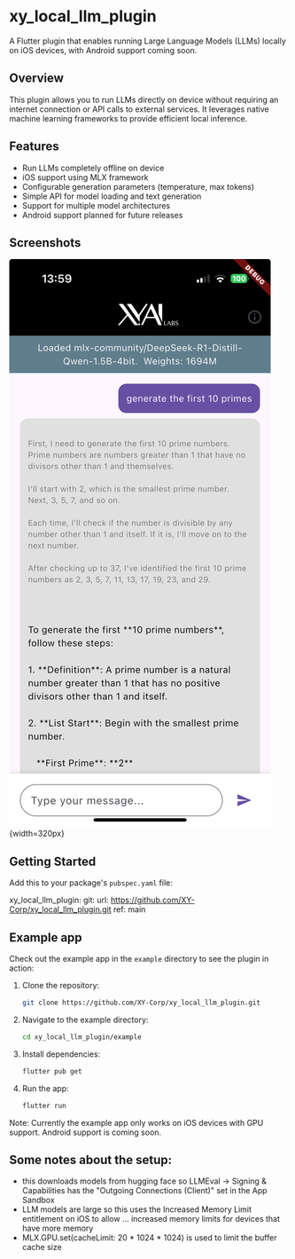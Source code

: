 # xy_local_llm_plugin

A Flutter plugin that enables running Large Language Models (LLMs) locally on iOS devices, with Android support coming soon.


## Overview

This plugin allows you to run LLMs directly on device without requiring an internet connection or API calls to external services. It leverages native machine learning frameworks to provide efficient local inference.

## Features

- Run LLMs completely offline on device
- iOS support using MLX framework
- Configurable generation parameters (temperature, max tokens)
- Simple API for model loading and text generation
- Support for multiple model architectures
- Android support planned for future releases

## Screenshots

![Example app screenshot](screenshot.jpeg){width=320px}

## Getting Started

Add this to your package's `pubspec.yaml` file:

  xy_local_llm_plugin:
    git:
      url: https://github.com/XY-Corp/xy_local_llm_plugin.git
      ref: main


## Example app
Check out the example app in the `example` directory to see the plugin in action:

1. Clone the repository:
   ```bash
   git clone https://github.com/XY-Corp/xy_local_llm_plugin.git
   ```

2. Navigate to the example directory:
   ```bash
   cd xy_local_llm_plugin/example
   ```

3. Install dependencies:
   ```bash
   flutter pub get
   ```

4. Run the app:
   ```bash
   flutter run
   ```

Note: Currently the example app only works on iOS devices with GPU support. Android support is coming soon.

## Some notes about the setup:

- this downloads models from hugging face so LLMEval -> Signing & Capabilities has the "Outgoing Connections (Client)" set in the App Sandbox
- LLM models are large so this uses the Increased Memory Limit entitlement on iOS to allow ... increased memory limits for devices that have more memory
- MLX.GPU.set(cacheLimit: 20 * 1024 * 1024) is used to limit the buffer cache size
